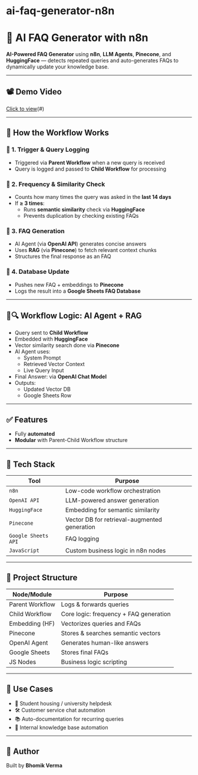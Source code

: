 # ai-faq-generator-n8n
# 🤖 AI FAQ Generator with n8n

**AI-Powered FAQ Generator** using **n8n**, **LLM Agents**, **Pinecone**, and **HuggingFace** — detects repeated queries and auto-generates FAQs to dynamically update your knowledge base.

---

## 📽️ Demo Video  
[Click to view]([https://www.loom.com/share/bfbeab6c7ae246999759173506fcd6d3?sid=adf8471b-ba83-4a6d-9b38-f6cf5ab1f03b])(#)

---

## 🧠 How the Workflow Works

### 🔹 1. Trigger & Query Logging
- Triggered via **Parent Workflow** when a new query is received  
- Query is logged and passed to **Child Workflow** for processing

### 🔹 2. Frequency & Similarity Check
- Counts how many times the query was asked in the **last 14 days**
- If **≥ 3 times**:
  - Runs **semantic similarity** check via **HuggingFace**
  - Prevents duplication by checking existing FAQs

### 🔹 3. FAQ Generation
- AI Agent (via **OpenAI API**) generates concise answers  
- Uses **RAG** (via **Pinecone**) to fetch relevant context chunks  
- Structures the final response as an FAQ

### 🔹 4. Database Update
- Pushes new FAQ + embeddings to **Pinecone**  
- Logs the result into a **Google Sheets FAQ Database**

---

## 🧠🔍 Workflow Logic: AI Agent + RAG

- Query sent to **Child Workflow**
- Embedded with **HuggingFace**
- Vector similarity search done via **Pinecone**
- AI Agent uses:
  - System Prompt  
  - Retrieved Vector Context  
  - Live Query Input  
- Final Answer: via **OpenAI Chat Model**
- Outputs:
  - Updated Vector DB  
  - Google Sheets Row

---

## ✅ Features
- Fully **automated**
- **Modular** with Parent-Child Workflow structure

---

## 🔧 Tech Stack

| Tool               | Purpose                                      |
|--------------------|----------------------------------------------|
| `n8n`              | Low-code workflow orchestration              |
| `OpenAI API`       | LLM-powered answer generation                |
| `HuggingFace`      | Embedding for semantic similarity            |
| `Pinecone`         | Vector DB for retrieval-augmented generation |
| `Google Sheets API`| FAQ logging                                  |
| `JavaScript`       | Custom business logic in n8n nodes           |

---

## 📁 Project Structure

| Node/Module       | Purpose                                   |
|-------------------|-------------------------------------------|
| Parent Workflow   | Logs & forwards queries                   |
| Child Workflow    | Core logic: frequency + FAQ generation    |
| Embedding (HF)    | Vectorizes queries and FAQs               |
| Pinecone          | Stores & searches semantic vectors        |
| OpenAI Agent      | Generates human-like answers              |
| Google Sheets     | Stores final FAQs                         |
| JS Nodes          | Business logic scripting                  |

---

## 🚀 Use Cases
- 🏫 Student housing / university helpdesk  
- 🛠️ Customer service chat automation  
- 📚 Auto-documentation for recurring queries  
- 🧠 Internal knowledge base automation

---

## 💬 Author
Built by **Bhomik Verma** 


